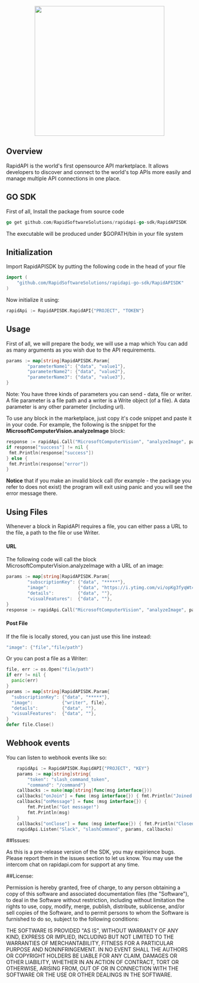 <p align="center">
  <img src="https://storage.googleapis.com/rapid_connect_static/static/github-header.png" width=350 />
</p>

## Overview
RapidAPI is the world's first opensource API marketplace. It allows developers to discover and connect to the world's top APIs more easily and manage multiple API connections in one place.

## GO SDK

First of all, Install the package from source code

```go
go get github.com/RapidSoftwareSolutions/rapidapi-go-sdk/RapidAPISDK
```
The executable will be produced under $GOPATH/bin in your file system

## Initialization
Import RapidAPISDK by putting the following code in the head of your file
```go
import (
	"github.com/RapidSoftwareSolutions/rapidapi-go-sdk/RapidAPISDK"
)
```
  
Now initialize it using:
```go
rapidApi := RapidAPISDK.RapidAPI{"PROJECT", "TOKEN"}
```
  
## Usage

First of all, we will prepare the body, we will use a map which You can add as many arguments as you wish due to the API requirements. 
```go
params := map[string]RapidAPISDK.Param{
		"parameterName1": {"data", "value1"},
		"parameterName2": {"data", "value2"},
		"parameterName3": {"data", "value3"},
}
 ```
 Note: You have three kinds of parameters you can send - data, file or writer. A file parameter is a file path
 and a writer is a Write object (of a file).
 A data parameter is any other parameter (including url).
 
To use any block in the marketplace, just copy it's code snippet and paste it in your code. 
For example, the following is the snippet for the **MicrosoftComputerVision.analyzeImage** block:
 ```go
response := rapidApi.Call("MicrosoftComputerVision", "analyzeImage", params) 
if response["success"] != nil {
  fmt.Println(response["success"])
} else {
  fmt.Println(response["error"])
}
 ```
 
**Notice** that if you make an invalid block call (for example - the package you refer to does not exist) the program will 
exit using panic and you will see the error message there.


## Using Files
Whenever a block in RapidAPI requires a file, you can either pass a URL to the file, a path to the file or use Writer.

#### URL
The following code will call the block MicrosoftComputerVision.analyzeImage with a URL of an image:
```go
params := map[string]RapidAPISDK.Param{
		"subscriptionKey": {"data", "*****"},
		"image":           {"data", "https://i.ytimg.com/vi/opKg3fyqWt4/hqdefault.jpg"},
		"details":         {"data", ""},
		"visualFeatures":  {"data", ""},
}
response := rapidApi.Call("MicrosoftComputerVision", "analyzeImage", params)

```
#### Post File
If the file is locally stored, you can just use this line instead:
```go
"image": {"file","file/path"}
```
Or you can post a file as a Writer:
```go
file, err := os.Open("file/path")
if err != nil {
  panic(err)
}
params := map[string]RapidAPISDK.Param{
  "subscriptionKey": {"data", "*****"},
  "image":           {"writer", file},
  "details":         {"data", ""},
  "visualFeatures":  {"data", ""},
}
defer file.Close()
```

## Webhook events
You can listen to webhook events like so:

```go
	rapidApi := RapidAPISDK.RapidAPI{"PROJECT", "KEY"}
	params := map[string]string{
		"token": "slash_command_token",
		"command": "/command"}
	callbacks := make(map[string]func(msg interface{}))
	callbacks["onJoin"] = func (msg interface{}) { fmt.Println("Joined!") }
	callbacks["onMessage"] = func (msg interface{}) {
		fmt.Println("Got message!")
		fmt.Println(msg)
	}
	callbacks["onClose"] = func (msg interface{}) { fmt.Println("Closed!") }
	rapidApi.Listen("Slack", "slashCommand", params, callbacks)
```

##Issues:

As this is a pre-release version of the SDK, you may expirience bugs. Please report them in the issues section to let us know. You may use the intercom chat on rapidapi.com for support at any time.

##License:

Permission is hereby granted, free of charge, to any person obtaining a copy of this software and associated documentation files (the "Software"), to deal in the Software without restriction, including without limitation the rights to use, copy, modify, merge, publish, distribute, sublicense, and/or sell copies of the Software, and to permit persons to whom the Software is furnished to do so, subject to the following conditions:

THE SOFTWARE IS PROVIDED "AS IS", WITHOUT WARRANTY OF ANY KIND, EXPRESS OR IMPLIED, INCLUDING BUT NOT LIMITED TO THE WARRANTIES OF MERCHANTABILITY, FITNESS FOR A PARTICULAR PURPOSE AND NONINFRINGEMENT. IN NO EVENT SHALL THE AUTHORS OR COPYRIGHT HOLDERS BE LIABLE FOR ANY CLAIM, DAMAGES OR OTHER LIABILITY, WHETHER IN AN ACTION OF CONTRACT, TORT OR OTHERWISE, ARISING FROM, OUT OF OR IN CONNECTION WITH THE SOFTWARE OR THE USE OR OTHER DEALINGS IN THE SOFTWARE.
